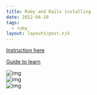 ```yaml
---
title: Ruby and Rails installing
date: 2022-04-10
tags:
  - ruby
layout: layouts/post.njk
---
```


[Instruction here](https://phoenixnap.com/kb/install-ruby-ubuntu)

[Guide to learn](https://www.youtube.com/watch?v=fmyvWz5TUWg&list=PLNtHKMN8TeFMEvUDUOgSAFB5X2jVksCvI&index=6&t=1s)

![img](../../img/posts/2022-04-10-ruby-2.png)
<br />
![img](../../img/posts/2022-04-10-ruby-1.png)
<br />
![img](../../img/posts/2022-04-10-ruby-0.png)
<br />
